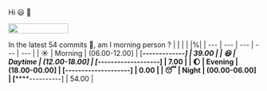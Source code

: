 Hi :smiley: :wave:

<img src="https://jojoee.jojoee.com/api/utcnow" width="120" height="20">

In the latest 54 commits :bug:, am I morning person ? 
| | | | |%|
| --- | --- | --- | --- | --- |
| :sunny: | Morning | (06.00-12.00] | [*******-------------] | 39.00 |
| :satisfied: | Daytime | (12.00-18.00] | [*-------------------] | 7.00 |
| :moon: | Evening | (18.00-00.00] | [--------------------] | 0.00 |
| :sleeping: | Night | (00.00-06.00] | [**********----------] | 54.00 |

